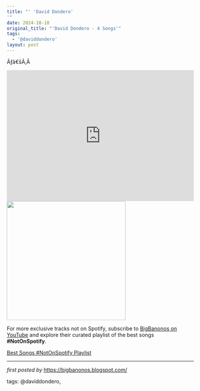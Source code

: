```yaml
---
title: "' 'David Dondero'
'"
date: 2024-10-10
original_title: "'David Dondero - 4 Songs'"
tags:
  - '@daviddondero'
layout: post
---
```

<p>Ãƒâ€šÃ‚Â </p>
<iframe src="https://open.spotify.com/embed/playlist/0XDuSZ8fUzstU5PfpOs40i?utm_source=generator" width="100%" height="352" frameBorder="0" allowfullscreen="" allow="autoplay; clipboard-write; encrypted-media; fullscreen; picture-in-picture" loading="lazy"></iframe><br />
<div class="separator"><a href="https://f4.bcbits.com/img/0007987534_10.jpg" ><img alt="" border="0" width="320" data-original-height="1200" data-original-width="1200" src="https://f4.bcbits.com/img/0007987534_10.jpg"/></a></div>

<!--Subscribe and Playlist Links-->
<div>
    <p>For more exclusive tracks not on Spotify, subscribe to <a href="https://www.youtube.com/@BigBanonos" target="_blank">BigBanonos on YouTube</a> and explore their curated playlist of the best songs <strong>#NotOnSpotify</strong>.</p>
    <p><a href="https://www.youtube.com/playlist?list=PLtuNtuTatqI0kFahUCbtbfenC_ET5O_tr" target="_blank">Best Songs #NotOnSpotify Playlist<br /></a></p></div>

<hr />

<p><em>first posted by</em> <a href="https://bigbanonos.blogspot.com/" rel="noopener" target="_new">https://bigbanonos.blogspot.com/</a></p>

<p>tags: @daviddondero,</p>
